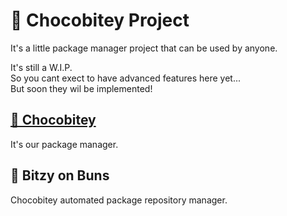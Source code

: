 # 🍫 Chocobitey Project

It's a little package manager project that can be used by anyone.

It's still a W.I.P.  
So you cant exect to have advanced features here yet...   
But soon they wil be implemented!

## [🍫 Chocobitey](https://github.com/Chocobitey/core)
It's our package manager.

## 🥯 Bitzy on Buns
Chocobitey automated package repository manager.
